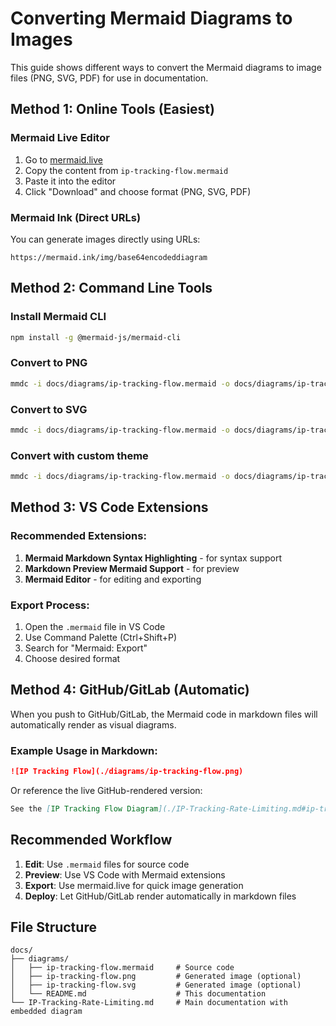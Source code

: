 # Converting Mermaid Diagrams to Images

This guide shows different ways to convert the Mermaid diagrams to image files (PNG, SVG, PDF) for use in documentation.

## Method 1: Online Tools (Easiest)

### Mermaid Live Editor
1. Go to [mermaid.live](https://mermaid.live/)
2. Copy the content from `ip-tracking-flow.mermaid`
3. Paste it into the editor
4. Click "Download" and choose format (PNG, SVG, PDF)

### Mermaid Ink (Direct URLs)
You can generate images directly using URLs:
```
https://mermaid.ink/img/base64encodeddiagram
```

## Method 2: Command Line Tools

### Install Mermaid CLI
```bash
npm install -g @mermaid-js/mermaid-cli
```

### Convert to PNG
```bash
mmdc -i docs/diagrams/ip-tracking-flow.mermaid -o docs/diagrams/ip-tracking-flow.png
```

### Convert to SVG
```bash
mmdc -i docs/diagrams/ip-tracking-flow.mermaid -o docs/diagrams/ip-tracking-flow.svg
```

### Convert with custom theme
```bash
mmdc -i docs/diagrams/ip-tracking-flow.mermaid -o docs/diagrams/ip-tracking-flow.png -t dark
```

## Method 3: VS Code Extensions

### Recommended Extensions:
1. **Mermaid Markdown Syntax Highlighting** - for syntax support
2. **Markdown Preview Mermaid Support** - for preview
3. **Mermaid Editor** - for editing and exporting

### Export Process:
1. Open the `.mermaid` file in VS Code
2. Use Command Palette (Ctrl+Shift+P)
3. Search for "Mermaid: Export"
4. Choose desired format

## Method 4: GitHub/GitLab (Automatic)

When you push to GitHub/GitLab, the Mermaid code in markdown files will automatically render as visual diagrams.

### Example Usage in Markdown:
```markdown
![IP Tracking Flow](./diagrams/ip-tracking-flow.png)
```

Or reference the live GitHub-rendered version:
```markdown
See the [IP Tracking Flow Diagram](./IP-Tracking-Rate-Limiting.md#ip-tracking-flow)
```

## Recommended Workflow

1. **Edit**: Use `.mermaid` files for source code
2. **Preview**: Use VS Code with Mermaid extensions
3. **Export**: Use mermaid.live for quick image generation
4. **Deploy**: Let GitHub/GitLab render automatically in markdown files

## File Structure
```
docs/
├── diagrams/
│   ├── ip-tracking-flow.mermaid     # Source code
│   ├── ip-tracking-flow.png         # Generated image (optional)
│   ├── ip-tracking-flow.svg         # Generated image (optional)
│   └── README.md                    # This documentation
└── IP-Tracking-Rate-Limiting.md     # Main documentation with embedded diagram
```
